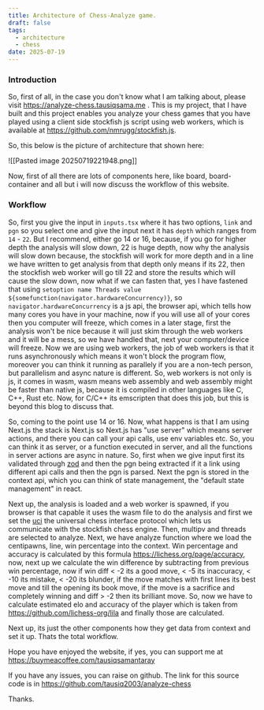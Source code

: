 ```yaml
---
title: Architecture of Chess-Analyze game.
draft: false
tags:
  - architecture
  - chess
date: 2025-07-19
---
```

### Introduction

So, first of all, in the case you don't know what I am talking about, please visit https://analyze-chess.tausiqsama.me . This is my project, that I have built and this project enables you analyze your chess games that you have played using a client side stockfish js script using web workers, which is available at  https://github.com/nmrugg/stockfish.js.

So, this below is the picture of architecture that shown here:

![[Pasted image 20250719221948.png]]

Now, first of all there are lots of components here, like board, board-container and all but i will now discuss the workflow of this website.

### Workflow
So, first you give the input in `inputs.tsx` where it has two options, `link` and `pgn` so you select one and give the input next it has `depth` which ranges from `14` - `22`. But I recommend, either go 14 or 16, because, if you go for higher depth the analysis will slow down, 22 is huge depth, now why the analysis will slow down because, the stockfish will work for more depth and in a line we have written to get analysis from that depth only means if its 22, then the stockfish web worker will go till 22 and store the results which will cause the slow down, now what if we can fasten that, yes I have fastened that using `setoption name Threads value ${somefunction(navigator.hardwareConcurrency)}`, so `navigator.hardwareConcurrency` is a js api, the browser api, which tells how many cores you have in your machine, now if you will use all of your cores then you computer will freeze, which comes in a later stage, first the analysis won't be nice because it will just skim through the web workers and it will be a mess, so we have handled that, next your computer/device will freeze. Now we are using web workers, the job of web workers is that it runs asynchronously which means it won't block the program flow, moreover you can think it running as parallely if you are a non-tech person, but parallelism and async nature is different. So, web workers is not only is js, it comes in wasm, wasm means web assembly and web assembly might be faster than native js, because it is compiled in other languages like C, C++, Rust etc. Now, for C/C++ its emscripten that does this job, but this is beyond this blog to discuss that. 

So, coming to the point use 14 or 16. Now, what happens is that I am using Next.js the stack is Next.js so Next.js has "use server" which means server actions, and there you can call your api calls, use env variables etc. So, you can think it as server, or a function executed in server, and all the functions in server actions are async in nature. So, first when we give input first its validated through [zod](https://zod.dev/) and then the pgn being extracted if it a link using different api calls and then the pgn is parsed. Next the pgn is stored in the context api, which you can think of state management, the "default state management" in react.

Next up, the analysis is loaded and a web worker is spawned, if you browser is that capable it uses the wasm file to do the analysis and first we set the [uci](https://en.wikipedia.org/wiki/Universal_Chess_Interface) the universal chess interface protocol which lets us communicate with the stockfish chess engine. Then, multipv and threads are selected to analyze. Next, we have analyze function where we load the centipawns, line, win percentage into the context. Win percentage and accuracy is calculated by this formula https://lichess.org/page/accuracy, now, next up we calculate the win difference by subtracting from previous win percentage, now if win diff < -2 its a good move, < -5 its inaccuracy, < -10 its mistake, < -20 its blunder, if the move matches with first lines its best move and till the opening its book move, if the move is a sacrifice and completely winning and diff > -2 then its brilliant move. So, now we have to calculate estimated elo and accuracy of the player which is taken from https://github.com/lichess-org/lila and finally those are calculated.

Next up, its just the other components how they get data from context and set it up. Thats the total workflow.

Hope you have enjoyed the website, if yes, you can support me at https://buymeacoffee.com/tausiqsamantaray

If you have any issues, you can raise on github. The link for this source code is in https://github.com/tausiq2003/analyze-chess

Thanks.